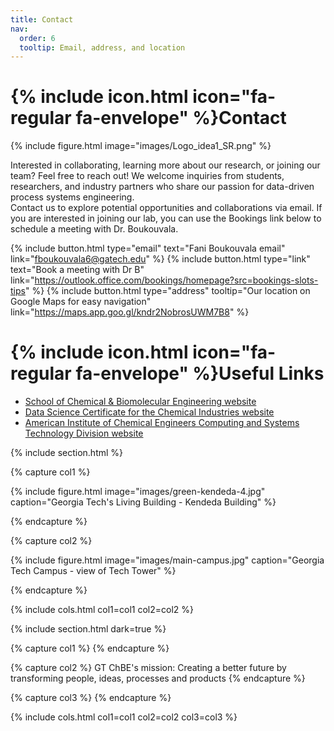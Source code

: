 ```yaml
---
title: Contact
nav:
  order: 6
  tooltip: Email, address, and location
---
```


# {% include icon.html icon="fa-regular fa-envelope" %}Contact

{%
  include figure.html
  image="images/Logo_idea1_SR.png"
%}

Interested in collaborating, learning more about our research, or joining our team? Feel free to reach out! We welcome inquiries from students, researchers, and industry partners who share our passion for data-driven process systems engineering. 
<br> 
Contact us to explore potential opportunities and collaborations via email. If you are interested in joining our lab, you can use the Bookings link below to schedule a meeting with Dr. Boukouvala.

{%
  include button.html
  type="email"
  text="Fani Boukouvala email"
  link="fboukouvala6@gatech.edu"
%}
{%
  include button.html
  type="link"
  text="Book a meeting with Dr B"
  link="https://outlook.office.com/bookings/homepage?src=bookings-slots-tips"
%}
{%
  include button.html
  type="address"
  tooltip="Our location on Google Maps for easy navigation"
  link="https://maps.app.goo.gl/kndr2NobrosUWM7B8"
%}

# {% include icon.html icon="fa-regular fa-envelope" %}Useful Links
- [School of Chemical & Biomolecular Engineering website](https://chbe.gatech.edu/)
- [Data Science Certificate for the Chemical Industries website](https://chbe.gatech.edu/online-graduate-certificate-data-science-chemical-industry)
- [American Institute of Chemical Engineers Computing and Systems Technology Division website](https://www.aiche.org/community/sites/divisions-forums/computing-systems-technology-division-cast?gad_source=1&gclid=EAIaIQobChMI-b7W1tDsiwMVAhJECB3UoAGJEAAYASAAEgJjl_D_BwE) 


{% include section.html %}

{% capture col1 %}

{%
  include figure.html
  image="images/green-kendeda-4.jpg"
  caption="Georgia Tech's Living Building - Kendeda Building"
%}

{% endcapture %}

{% capture col2 %}

{%
  include figure.html
  image="images/main-campus.jpg"
  caption="Georgia Tech Campus - view of Tech Tower"
%}

{% endcapture %}

{% include cols.html col1=col1 col2=col2 %}

{% include section.html dark=true %}

{% capture col1 %}
{% endcapture %}

{% capture col2 %}
GT ChBE's mission: Creating a better 
future by transforming people, 
ideas, processes and products
{% endcapture %}

{% capture col3 %}
{% endcapture %}

{% include cols.html col1=col1 col2=col2 col3=col3 %}

